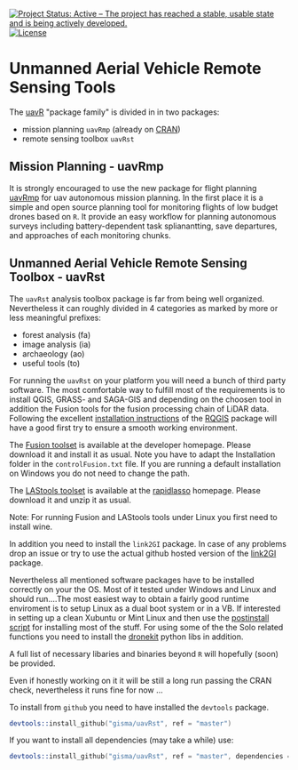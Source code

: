 [![Project Status: Active – The project has reached a stable, usable state and is being actively developed.](http://www.repostatus.org/badges/latest/active.svg)](http://www.repostatus.org/#active) 
[![License](https://img.shields.io/badge/license-GPL%20%28%3E=%203%29-lightgrey.svg?style=flat)](http://www.gnu.org/licenses/gpl-3.0.html)

# Unmanned Aerial Vehicle Remote Sensing Tools
The [uavR](https://github.com/gisma/uavR) "package family" is divided in in two packages:

  * mission planning ```uavRmp``` (already on [CRAN](https://cran.r-project.org/web/packages/uavRmp/index.html))
  * remote sensing toolbox ```uavRst```

## Mission Planning - uavRmp

It is strongly encouraged to use the new package for flight planning [uavRmp](https://github.com/gisma/uavRmp) for uav autonomous mission planning. In the first place it is a simple and open source planning tool for monitoring flights of low budget drones based on ```R```. It provide an easy workflow for planning autonomous 
surveys including battery-dependent task splianantting, save departures, and approaches of each monitoring chunks. 


## Unmanned Aerial Vehicle Remote Sensing Toolbox - uavRst

The ```uavRst``` analysis toolbox package is far from being well organized. Nevertheless it can roughly divided in 4 categories as marked by more or less meaningful prefixes:

  
  * forest analysis (fa)
  * image analysis (ia)
  * archaeology (ao)
  * useful tools (to)

For running the ```uavRst``` on  your platform you will need a bunch of third party software. The most comfortable way to fulfill most of the requirements is to install QGIS, GRASS- and SAGA-GIS and depending on the choosen tool in addition the Fusion tools for the fusion processing chain of LiDAR data. Following the excellent [installation instructions](https://github.com/jannes-m/RQGIS/blob/master/vignettes/install_guide.Rmd)  of the [RQGIS](https://cran.r-project.org/web/packages/RQGIS/index.html) package will have a good first try to ensure a smooth working environment.

The [Fusion toolset](http://forsys.sefs.uw.edu/fusion/fusionlatest.html) is available at the developer homepage. Please download it and install it as usual. Note you have to adapt the Installation folder in the ``controlFusion.txt`` file. If you are running a default installation on Windows you do not need to change the path. 

The [LAStools toolset](http://lastools.org/download/LAStools.zip) is available at the [rapidlasso](https://rapidlasso.com/lastools/) homepage. Please download it and unzip it as usual.

Note: For running Fusion and LAStools tools under Linux you first need to install wine.

In addition you need to install the  ```link2GI``` package. 
In case of any problems drop an issue or try to use the actual github hosted version of the [link2GI](https://github.com/gisma/link2GI/blob/master/README.md) package. 

Nevertheless all mentioned software packages have to be installed correctly on your the OS. Most of it tested under Windows and Linux and should run....The most easiest way to obtain a fairly good runtime enviroment is to setup Linux as a dual boot system or in a VB. If interested in setting up a clean Xubuntu or Mint Linux and then  use the  [postinstall script](http://giswerk.org/doku.php?do=export_code&id=tutorials:softgis:xubuntu:xubuntugis&codeblock=0setup) for installing most of the stuff. For using some of the the Solo related functions you need to install the [dronekit](http://python.dronekit.io/develop/installation.html) python libs in addition.

A full list of necessary libaries and binaries beyond ```R``` will hopefully (soon) be provided.

Even if honestly working on it it will be still a long run passing the CRAN check, nevertheless it runs fine for now ...

To install from ```github```  you need to have installed the ```devtools``` package.

```S
devtools::install_github("gisma/uavRst", ref = "master")
```

If you want to install all dependencies (may take a while) use:

```S
devtools::install_github("gisma/uavRst", ref = "master", dependencies = TRUE)
```
